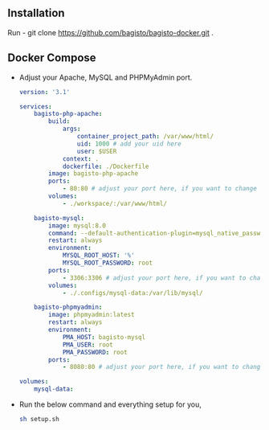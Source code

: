 ## Installation

Run - git clone https://github.com/bagisto/bagisto-docker.git .

## Docker Compose

- Adjust your Apache, MySQL and PHPMyAdmin port.

  ~~~yml
  version: '3.1'

  services:
      bagisto-php-apache:
          build:
              args:
                  container_project_path: /var/www/html/
                  uid: 1000 # add your uid here
                  user: $USER
              context: .
              dockerfile: ./Dockerfile
          image: bagisto-php-apache
          ports:
              - 80:80 # adjust your port here, if you want to change
          volumes:
              - ./workspace/:/var/www/html/

      bagisto-mysql:
          image: mysql:8.0
          command: --default-authentication-plugin=mysql_native_password
          restart: always
          environment:
              MYSQL_ROOT_HOST: '%'
              MYSQL_ROOT_PASSWORD: root
          ports:
              - 3306:3306 # adjust your port here, if you want to change
          volumes:
              - ./.configs/mysql-data:/var/lib/mysql/

      bagisto-phpmyadmin:
          image: phpmyadmin:latest
          restart: always
          environment:
              PMA_HOST: bagisto-mysql
              PMA_USER: root
              PMA_PASSWORD: root
          ports:
              - 8080:80 # adjust your port here, if you want to change

  volumes:
      mysql-data:
  ~~~

- Run the below command and everything setup for you,

  ~~~sh
  sh setup.sh
  ~~~
